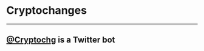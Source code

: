 # Cryptochanges
-------------------
## [@Cryptochg](https://twitter.com/cryptochg "Cryptochanges") is a Twitter bot
